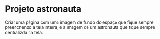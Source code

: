 # Projeto astronauta
 Criar uma página com uma imagem de fundo do espaço que fique sempre preenchendo a tela inteira, e a imagem de um astronauta que fique sempre centralizda na tela.
